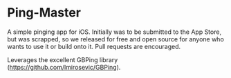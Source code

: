 # Ping-Master
A simple pinging app for iOS. Initially was to be submitted to the App Store, but was scrapped, so we released for free and open source for anyone who wants to use it or build onto it. Pull requests are encouraged.

Leverages the excellent GBPing library (https://github.com/lmirosevic/GBPing).



